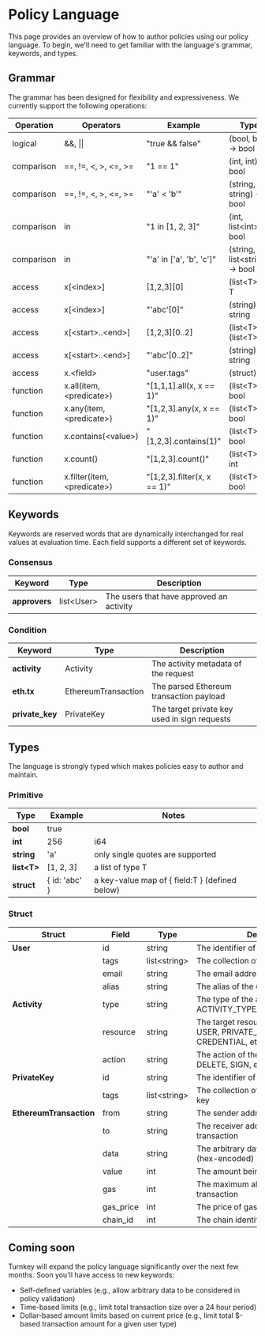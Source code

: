 # Policy Language

This page provides an overview of how to author policies using our policy language. To begin, we'll need to get familiar with the language's grammar, keywords, and types.

## Grammar

The grammar has been designed for flexibility and expressiveness. We currently support the following operations:

| Operation  | Operators                     | Example                     | Types                            |
| ---------- | ----------------------------- | --------------------------- | -------------------------------- |
| logical    | &&, \|\|                      | "true && false"             | (bool, bool) -> bool             |
| comparison | ==, !=, \<, >, \<=, >=        | "1 == 1"                    | (int, int)  -> bool              |
| comparison | ==, !=, \<, >, \<=, >=        | "'a' < 'b'"                | (string, string)  -> bool        |
| comparison | in                            | "1 in [1, 2, 3]"            | (int, list\<int\>) -> bool       |
| comparison | in                            | "'a' in ['a', 'b', 'c']"    | (string, list\<string\>) -> bool |
| access     | x[\<index\>]                  | \[1,2,3\]\[0\]                  | (list\<T\>) -> T                 |
| access     | x[\<index\>]                  | "'abc'[0]"                  | (string) -> string               |
| access     | x[\<start\>..\<end\>]         | \[1,2,3\]\[0..2\]               | (list\<T\>) -> (list\<T\>)       |
| access     | x[\<start\>..\<end\>]         | "'abc'[0..2]"               | (string) -> string               |
| access     | x.\<field\>                   | "user.tags"                 | (struct) -> T                    |
| function   | x.all(item, \<predicate\>)    | "[1,1,1].all(x, x == 1)"    | (list\<T\>) -> bool              |
| function   | x.any(item, \<predicate\>)    | "[1,2,3].any(x, x == 1)"    | (list\<T\>) -> bool              |
| function   | x.contains(\<value\>)         | "[1,2,3].contains(1)"       | (list\<T\>) -> bool              |
| function   | x.count()                     | "[1,2,3].count()"           | (list\<T\>) -> int               |
| function   | x.filter(item, \<predicate\>) | "[1,2,3].filter(x, x == 1)" | (list\<T\>) -> bool              |

## Keywords

Keywords are reserved words that are dynamically interchanged for real values at evaluation time. Each field supports a different set of keywords.

### Consensus

| Keyword       | Type         | Description                              |
| ------------- | ------------ | ---------------------------------------- |
| **approvers** | list\<User\> | The users that have approved an activity |

### Condition

| Keyword         | Type                | Description                                  |
| --------------- | ------------------- | -------------------------------------------- |
| **activity**    | Activity            | The activity metadata of the request         |
| **eth.tx**      | EthereumTransaction | The parsed Ethereum transaction payload      |
| **private_key** | PrivateKey          | The target private key used in sign requests |

## Types

 The language is strongly typed which makes policies easy to author and maintain.

### Primitive

| Type        | Example       | Notes                                          |
| ----------- | ------------- | ---------------------------------------------- |
| **bool**    | true          |                                                |
| **int**     | 256           | i64                                            |
| **string**  | 'a'           | only single quotes are supported               |
| **list\<T\>** | [1, 2, 3]     | a list of type T                               |
| **struct**  | { id: 'abc' } | a key-value map of { field:T } (defined below) |

### Struct

| Struct                  | Field     | Type           | Description                                                                           |
| ----------------------- | --------- | -------------- | ------------------------------------------------------------------------------------- |
| **User**                | id        | string         | The identifier of the user                                                            |
|                         | tags      | list\<string\> | The collection of tags for the user                                                   |
|                         | email     | string         | The email address of the user                                                         |
|                         | alias     | string         | The alias of the user                                                                 |
| **Activity**            | type      | string         | The type of the activity (e.g. ACTIVITY_TYPE_SIGN_TRANSACTION)                        |
|                         | resource  | string         | The target resource of the activity (e.g. USER, PRIVATE_KEY, POLICY, CREDENTIAL, etc) |
|                         | action    | string         | The action of the activity (e.g. CREATE, DELETE, SIGN, etc)                           |
| **PrivateKey**          | id        | string         | The identifier of the private key                                                     |
|                         | tags      | list\<string\> | The collection of tags for the private key                                            |
| **EthereumTransaction** | from      | string         | The sender address of the transaction                                                 |
|                         | to        | string         | The receiver address of the transaction                                               |
|                         | data      | string         | The arbitrary data of the transaction (hex-encoded)                                   |
|                         | value     | int            | The amount being sent (in wei)                                                        |
|                         | gas       | int            | The maximum allowed gas for the transaction                                           |
|                         | gas_price | int            | The price of gas for the transaction                                                  |
|                         | chain_id  | int            | The chain identifier for the transaction                                              |

## Coming soon

Turnkey will expand the policy language significantly over the next few months. Soon you'll have access to new keywords:

- Self-defined variables (e.g., allow arbitrary data to be considered in policy validation)
- Time-based limits (e.g., limit total transaction size over a 24 hour period)
- Dollar-based amount limits based on current price (e.g., limit total $-based transaction amount for a given user type)
